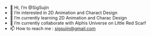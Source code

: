 - 👋 Hi, I’m @SigSujin
- 👀 I’m interested in 2D Animation and Charact Design
- 🌱 I’m currently learning 2D Animation and Charac Design
- 💞️ I’m currently collaborate with Alphis Universe on Little Red Scarf
- 📫 How to reach me : sigsujin@gmail.com

<!---
SigSujin/SigSujin is a ✨ special ✨ repository because its `README.md` (this file) appears on your GitHub profile.
You can click the Preview link to take a look at your changes.
--->
